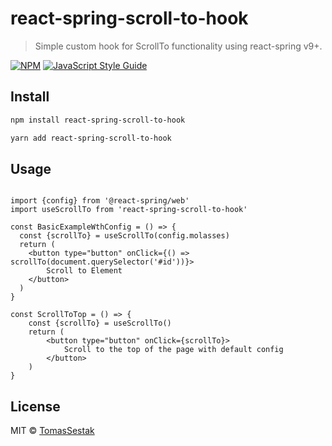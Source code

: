 # react-spring-scroll-to-hook

> Simple custom hook for ScrollTo functionality using react-spring v9+.

[![NPM](https://img.shields.io/npm/v/react-spring-scroll-to-hook.svg)](https://www.npmjs.com/package/react-spring-scroll-to-hook) [![JavaScript Style Guide](https://img.shields.io/badge/code_style-standard-brightgreen.svg)](https://standardjs.com)

## Install

```bash
npm install react-spring-scroll-to-hook
```
```bash
yarn add react-spring-scroll-to-hook
```

## Usage

```tsx

import {config} from '@react-spring/web'
import useScrollTo from 'react-spring-scroll-to-hook'

const BasicExampleWthConfig = () => {
  const {scrollTo} = useScrollTo(config.molasses)
  return (
    <button type="button" onClick={() => scrollTo(document.querySelector('#id'))}>
        Scroll to Element
    </button>
  )
}

const ScrollToTop = () => {
	const {scrollTo} = useScrollTo()
	return (
		<button type="button" onClick={scrollTo}>
			Scroll to the top of the page with default config
		</button>
	)
}

```

## License

MIT © [TomasSestak](https://github.com/TomasSestak)
